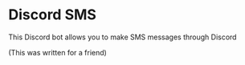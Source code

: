 # Discord SMS
This Discord bot allows you to make SMS messages through Discord

(This was written for a friend)